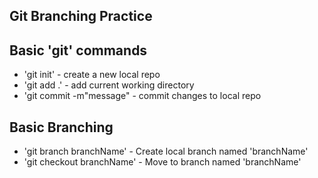 ## Git Branching Practice

## Basic 'git' commands

* 'git init' - create a new local repo
* 'git add .' - add current working directory
* 'git commit -m"message" - commit changes to local repo

## Basic Branching
* 'git branch branchName' - Create local branch named 'branchName'
* 'git checkout branchName' - Move to branch named 'branchName'
